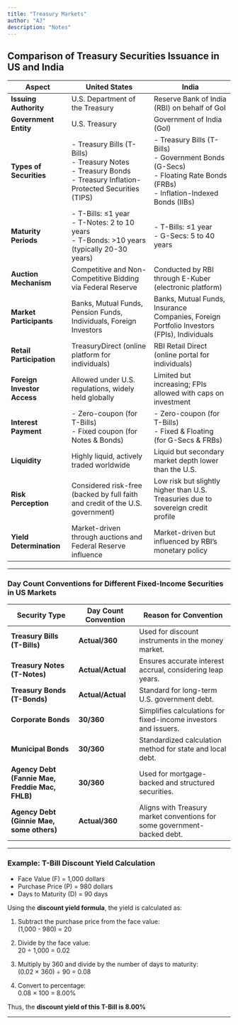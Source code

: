 ```yaml
---
title: "Treasury Markets"
author: "AJ"
description: "Notes"
---
```


## **Comparison of Treasury Securities Issuance in US and India**

| **Aspect**                | **United States**                                  | **India**                                      |
|---------------------------|----------------------------------------------------|------------------------------------------------|
| **Issuing Authority**     | U.S. Department of the Treasury                   | Reserve Bank of India (RBI) on behalf of GoI  |
| **Government Entity**     | U.S. Treasury                                     | Government of India (GoI)                      |
| **Types of Securities**   | - Treasury Bills (T-Bills) <br> - Treasury Notes <br> - Treasury Bonds <br> - Treasury Inflation-Protected Securities (TIPS) | - Treasury Bills (T-Bills) <br> - Government Bonds (G-Secs) <br> - Floating Rate Bonds (FRBs) <br> - Inflation-Indexed Bonds (IIBs) |
| **Maturity Periods**      | - T-Bills: ≤1 year <br> - T-Notes: 2 to 10 years <br> - T-Bonds: >10 years (typically 20-30 years) | - T-Bills: ≤1 year <br> - G-Secs: 5 to 40 years |
| **Auction Mechanism**     | Competitive and Non-Competitive Bidding via Federal Reserve | Conducted by RBI through E-Kuber (electronic platform) |
| **Market Participants**   | Banks, Mutual Funds, Pension Funds, Individuals, Foreign Investors | Banks, Mutual Funds, Insurance Companies, Foreign Portfolio Investors (FPIs), Individuals |
| **Retail Participation**  | TreasuryDirect (online platform for individuals)  | RBI Retail Direct (online portal for individuals) |
| **Foreign Investor Access** | Allowed under U.S. regulations, widely held globally | Limited but increasing; FPIs allowed with caps on investment |
| **Interest Payment**      | - Zero-coupon (for T-Bills) <br> - Fixed coupon (for Notes & Bonds) | - Zero-coupon (for T-Bills) <br> - Fixed & Floating (for G-Secs & FRBs) |
| **Liquidity**            | Highly liquid, actively traded worldwide          | Liquid but secondary market depth lower than the U.S. |
| **Risk Perception**      | Considered risk-free (backed by full faith and credit of the U.S. government) | Low risk but slightly higher than U.S. Treasuries due to sovereign credit profile |
| **Yield Determination**  | Market-driven through auctions and Federal Reserve influence | Market-driven but influenced by RBI’s monetary policy |


---

### **Day Count Conventions for Different Fixed-Income Securities in US Markets**

| **Security Type**    | **Day Count Convention** | **Reason for Convention** |
|---------------------|------------------------|--------------------------|
| **Treasury Bills (T-Bills)** | **Actual/360** | Used for discount instruments in the money market. |
| **Treasury Notes (T-Notes)** | **Actual/Actual** | Ensures accurate interest accrual, considering leap years. |
| **Treasury Bonds (T-Bonds)** | **Actual/Actual** | Standard for long-term U.S. government debt. |
| **Corporate Bonds** | **30/360** | Simplifies calculations for fixed-income investors and issuers. |
| **Municipal Bonds** | **30/360** | Standardized calculation method for state and local debt. |
| **Agency Debt (Fannie Mae, Freddie Mac, FHLB)** | **30/360** | Used for mortgage-backed and structured securities. |
| **Agency Debt (Ginnie Mae, some others)** | **Actual/360** | Aligns with Treasury market conventions for some government-backed debt. |

---

### **Example: T-Bill Discount Yield Calculation**

- Face Value (F) = 1,000 dollars  
- Purchase Price (P) = 980 dollars  
- Days to Maturity (D) = 90 days  

Using the **discount yield formula**, the yield is calculated as:  

1. Subtract the purchase price from the face value:  
   (1,000 - 980) = 20  

2. Divide by the face value:  
   20 ÷ 1,000 = 0.02  

3. Multiply by 360 and divide by the number of days to maturity:  
   (0.02 × 360) ÷ 90 = 0.08  

4. Convert to percentage:  
   0.08 × 100 = 8.00%  

Thus, the **discount yield of this T-Bill is 8.00%**

---